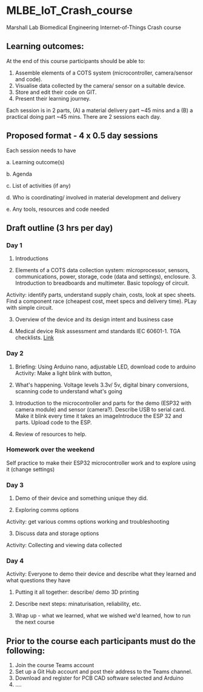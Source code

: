 # MLBE_IoT_Crash_course

Marshall Lab Biomedical Engineering Internet-of-Things Crash course

## Learning outcomes:
At the end of this course participants should be able to:  

1. Assemble elements of a COTS system (microcontroller, camera/sensor and code).
2. Visualise data collected by the camera/ sensor on a suitable device.
3. Store and edit their code on GIT.
4. Present their learning journey. 

Each session is in 2 parts, (A) a material delivery part ~45 mins and a (B) a practical doing part ~45 mins. There are 2 sessions each day.

## Proposed format - 4 x 0.5 day sessions

Each session needs to have  

a. Learning outcome(s)

b. Agenda

c. List of activities (if any)

d. Who is coordinating/ involved in material development and delivery

e. Any tools, resources and code needed

## Draft outline (3 hrs per day)

### Day 1
1. Introductions

2. Elements of a COTS data collection system: microprocessor, sensors, communications, power, storage, code (data and settings), enclosure. 3. Introduction to breadboards and multimeter. Basic topology of circuit.

Activity: identify parts, understand supply chain, costs, look at spec sheets. Find a component race (cheapest cost, meet specs and delivery time). PLay with simple circuit.  

3. Overview of the device and its design intent and business case

4. Medical device Risk assessment amd standards IEC 60601-1. TGA checklists. [Link](http://www.pacificcrn.com/Upload/file/201705/06/20170506193715_57243.pdf)


### Day 2
1.  Briefing: Using Arduino nano, adjustable LED, download code to arduino
Activity: Make a light blink with button,  

2. What's happening. Voltage levels 3.3v/ 5v, digital binary conversions, scanning code to understand what's going 

3. Introduction to the microcontroller and parts for the demo (ESP32 with camera module) and sensor (camera?). Describe USB to serial card. Make it blink every time it takes an imageIntroduce the ESP 32 and parts. Upload code to the ESP. 

4. Review of resources to help.

### Homework over the weekend
Self practice to make their ESP32 microcontroller work and to explore using it (change settings)

### Day 3
1. Demo of their device and something unique they did.

2. Exploring comms options

Activity: get various comms options working and troubleshooting

3. Discuss data and storage options

Activity: Collecting and viewing data collected

### Day 4
Activity: Everyone to demo their device and describe what they learned and what questions they have

1. Putting it all together: describe/ demo 3D printing

2. Describe next steps: minaturisation, reliability, etc.

3. Wrap up - what we learned, what we wished we'd learned, how to run the next course




## Prior to the course each participants must do the following:

1. Join the course Teams account
2. Set up a Git Hub account and post their address to the Teams channel.
3. Download and register for PCB CAD software selected and Arduino
4. ....



